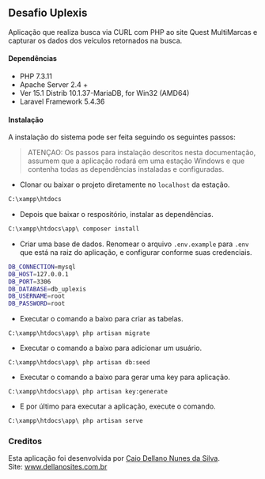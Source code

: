 ## Desafio Uplexis
Aplicação que realiza busca via CURL com PHP ao site Quest MultiMarcas e capturar os dados dos veículos retornados na busca.

#### Dependências
* PHP 7.3.11
* Apache Server 2.4 +
* Ver 15.1 Distrib 10.1.37-MariaDB, for Win32 (AMD64)
* Laravel Framework 5.4.36

#### Instalação
A instalação do sistema pode ser feita seguindo os seguintes passos:
> ATENÇAO: Os passos para instalação descritos nesta documentação, assumem que a aplicação rodará em uma estação Windows e que contenha todas as dependências instaladas e configuradas.

* Clonar ou baixar o projeto diretamente no `localhost` da estação.
```bash
C:\xampp\htdocs
```
* Depois que baixar o respositório, instalar as dependências.
```bash
C:\xampp\htdocs\app\ composer install
```

* Criar uma base de dados. Renomear o arquivo `.env.example` para `.env` que está na raiz do aplicação, e configurar conforme suas credenciais.
```bash
DB_CONNECTION=mysql
DB_HOST=127.0.0.1
DB_PORT=3306
DB_DATABASE=db_uplexis
DB_USERNAME=root
DB_PASSWORD=root
```
* Executar o comando a baixo para criar as tabelas.
```
C:\xampp\htdocs\app\ php artisan migrate
```
* Executar o comando a baixo para adicionar um usuário.
```
C:\xampp\htdocs\app\ php artisan db:seed
```
* Executar o comando a baixo para gerar uma key para aplicação.
```
C:\xampp\htdocs\app\ php artisan key:generate
```
* E por último para executar a aplicação, execute o comando.
```bash
C:\xampp\htdocs\app\ php artisan serve
```
### Creditos
Esta aplicação foi desenvolvida por [Caio Dellano Nunes da Silva](mailto:bladellano@gmail.com).
<br>
Site: www.dellanosites.com.br
